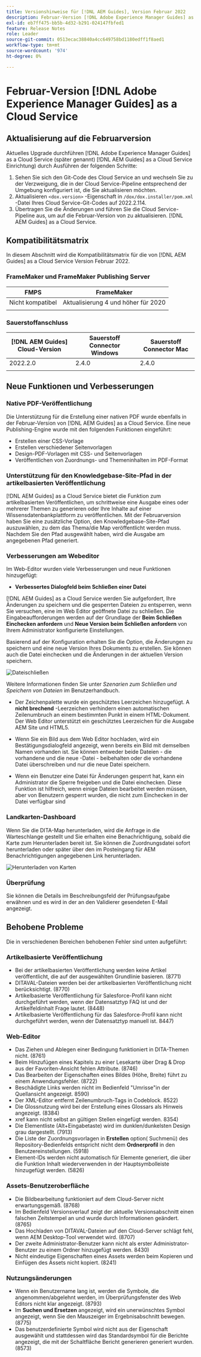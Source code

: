 ```yaml
---
title: Versionshinweise für [!DNL AEM Guides], Version Februar 2022
description: Februar-Version [!DNL Adobe Experience Manager Guides] as a Cloud Service
exl-id: eb7ff475-bb5b-4d32-b291-024147fbfed1
feature: Release Notes
role: Leader
source-git-commit: 0513ecac38840a4cc649758bd1180edff1f8aed1
workflow-type: tm+mt
source-wordcount: '974'
ht-degree: 0%

---
```


# Februar-Version [!DNL Adobe Experience Manager Guides] as a Cloud Service

## Aktualisierung auf die Februarversion

Aktuelles Upgrade durchführen [!DNL Adobe Experience Manager Guides] as a Cloud Service (später genannt) [!DNL AEM Guides] as a Cloud Service Einrichtung) durch Ausführen der folgenden Schritte:
1. Sehen Sie sich den Git-Code des Cloud Service an und wechseln Sie zu der Verzweigung, die in der Cloud Service-Pipeline entsprechend der Umgebung konfiguriert ist, die Sie aktualisieren möchten.
1. Aktualisieren `<dox.version>` -Eigenschaft in `/dox/dox.installer/pom.xml` -Datei Ihres Cloud Service-Git-Codes auf 2022.2.114.
1. Übertragen Sie die Änderungen und führen Sie die Cloud Service-Pipeline aus, um auf die Februar-Version von zu aktualisieren. [!DNL AEM Guides] as a Cloud Service.

## Kompatibilitätsmatrix

In diesem Abschnitt wird die Kompatibilitätsmatrix für die von [!DNL AEM Guides] as a Cloud Service Version Februar 2022.

### FrameMaker und FrameMaker Publishing Server

| FMPS | FrameMaker |
| --- | --- |
| Nicht kompatibel | Aktualisierung 4 und höher für 2020 |
| | |


### Sauerstoffanschluss

| [!DNL AEM Guides] Cloud-Version | Sauerstoff Connector Windows | Sauerstoff Connector Mac |
| --- | --- | --- |
| 2022.2.0 | 2.4.0 | 2.4.0 |
|  |  |  |


## Neue Funktionen und Verbesserungen

### Native PDF-Veröffentlichung

Die Unterstützung für die Erstellung einer nativen PDF wurde ebenfalls in der Februar-Version von [!DNL AEM Guides] as a Cloud Service. Eine neue Publishing-Engine wurde mit den folgenden Funktionen eingeführt:
* Erstellen einer CSS-Vorlage
* Erstellen verschiedener Seitenvorlagen
* Design-PDF-Vorlagen mit CSS- und Seitenvorlagen
* Veröffentlichen von Zuordnungs- und Themeninhalten im PDF-Format

### Unterstützung für den Knowledgebase-Site-Pfad in der artikelbasierten Veröffentlichung

[!DNL AEM Guides] as a Cloud Service bietet die Funktion zum artikelbasierten Veröffentlichen, um schrittweise eine Ausgabe eines oder mehrerer Themen zu generieren oder Ihre Inhalte auf einer Wissensdatenbankplattform zu veröffentlichen. Mit der Februarversion haben Sie eine zusätzliche Option, den Knowledgebase-Site-Pfad auszuwählen, zu dem das Thema/die Map veröffentlicht werden muss. Nachdem Sie den Pfad ausgewählt haben, wird die Ausgabe am angegebenen Pfad generiert.

### Verbesserungen am Webeditor

Im Web-Editor wurden viele Verbesserungen und neue Funktionen hinzugefügt:

* **Verbessertes Dialogfeld beim Schließen einer Datei**

[!DNL AEM Guides] as a Cloud Service werden Sie aufgefordert, Ihre Änderungen zu speichern und die gesperrten Dateien zu entsperren, wenn Sie versuchen, eine im Web Editor geöffnete Datei zu schließen. Die Eingabeaufforderungen werden auf der Grundlage der **Beim Schließen Einchecken anfordern** und **Neue Version beim Schließen anfordern** von Ihrem Administrator konfigurierte Einstellungen.

Basierend auf der Konfiguration erhalten Sie die Option, die Änderungen zu speichern und eine neue Version Ihres Dokuments zu erstellen. Sie können auch die Datei einchecken und die Änderungen in der aktuellen Version speichern.

![Dateischließen](assets/file-close-save-changes-unlock.png)

Weitere Informationen finden Sie unter *Szenarien zum Schließen und Speichern von Dateien* im Benutzerhandbuch.

* Der Zeichenpalette wurde ein geschütztes Leerzeichen hinzugefügt.  A **nicht brechend** -Leerzeichen verhindern einen automatischen Zeilenumbruch an einem bestimmten Punkt in einem HTML-Dokument. Der Web Editor unterstützt ein geschütztes Leerzeichen für die Ausgabe AEM Site und HTML5.

* Wenn Sie ein Bild aus dem Web Editor hochladen, wird ein Bestätigungsdialogfeld angezeigt, wenn bereits ein Bild mit demselben Namen vorhanden ist. Sie können entweder beide Dateien - die vorhandene und die neue -Datei - beibehalten oder die vorhandene Datei überschreiben und nur die neue Datei speichern.

* Wenn ein Benutzer eine Datei für Änderungen gesperrt hat, kann ein Administrator die Sperre freigeben und die Datei einchecken. Diese Funktion ist hilfreich, wenn einige Dateien bearbeitet werden müssen, aber von Benutzern gesperrt wurden, die nicht zum Einchecken in der Datei verfügbar sind

### Landkarten-Dashboard

Wenn Sie die DITA-Map herunterladen, wird die Anfrage in die Warteschlange gestellt und Sie erhalten eine Benachrichtigung, sobald die Karte zum Herunterladen bereit ist. Sie können die Zuordnungsdatei sofort herunterladen oder später über den im Posteingang für AEM Benachrichtigungen angegebenen Link herunterladen.

![Herunterladen von Karten](assets/download-map-prompt.png)

### Überprüfung

Sie können die Details im Beschreibungsfeld der Prüfungsaufgabe erwähnen und es wird in der an den Validierer gesendeten E-Mail angezeigt.

## Behobene Probleme

Die in verschiedenen Bereichen behobenen Fehler sind unten aufgeführt:

### Artikelbasierte Veröffentlichung

* Bei der artikelbasierten Veröffentlichung werden keine Artikel veröffentlicht, die auf der ausgewählten Grundlinie basieren. (8771)
* DITAVAL-Dateien werden bei der artikelbasierten Veröffentlichung nicht berücksichtigt. (8770)
* Artikelbasierte Veröffentlichung für Salesforce-Profil kann nicht durchgeführt werden, wenn der Datensatztyp FAQ ist und der Artikelfeldinhalt Frage lautet. (8448)
* Artikelbasierte Veröffentlichung für das Salesforce-Profil kann nicht durchgeführt werden, wenn der Datensatztyp manuell ist. 8447)

### Web-Editor

* Das Ziehen und Ablegen einer Bedingung funktioniert in DITA-Themen nicht. (8761)
* Beim Hinzufügen eines Kapitels zu einer Lesekarte über Drag &amp; Drop aus der Favoriten-Ansicht fehlen Attribute. (8746)
* Das Bearbeiten der Eigenschaften eines Bildes (Höhe, Breite) führt zu einem Anwendungsfehler. (8722)
* Beschädigte Links werden nicht im Bedienfeld &quot;Umrisse&quot;in der Quellansicht angezeigt. 8590)
* Der XML-Editor entfernt Zeilenumbruch-Tags in Codeblock. 8522)
* Die Glossnutzung wird bei der Erstellung eines Glossars als Hinweis angezeigt. (8384)
* xref kann nicht selbst an gültigen Stellen eingefügt werden. 8354)
* Die Elementliste (Alt+Eingabetaste) wird im dunklen/dunkelsten Design grau dargestellt. (7913)
* Die Liste der Zuordnungsvorlagen in **Erstellen** option( Suchmenü) des Repository-Bedienfelds entspricht nicht dem **Ordnerprofil** in den Benutzereinstellungen. (5918)
* Element-IDs werden nicht automatisch für Elemente generiert, die über die Funktion Inhalt wiederverwenden in der Hauptsymbolleiste hinzugefügt werden. (5826)

### Assets-Benutzeroberfläche

* Die Bildbearbeitung funktioniert auf dem Cloud-Server nicht erwartungsgemäß. (8768)
* Im Bedienfeld Versionsverlauf zeigt der aktuelle Versionsabschnitt einen falschen Zeitstempel an und wurde durch Informationen geändert. (8765)
* Das Hochladen von DITAVAL-Dateien auf den Cloud-Server schlägt fehl, wenn AEM Desktop-Tool verwendet wird. (8707)
* Der zweite Administrator-Benutzer kann nicht als erster Administrator-Benutzer zu einem Ordner hinzugefügt werden. 8430)
* Nicht eindeutige Eigenschaften eines Assets werden beim Kopieren und Einfügen des Assets nicht kopiert. (8241)

### Nutzungsänderungen

* Wenn ein Benutzername lang ist, werden die Symbole, die angenommen/abgelehnt werden, im Überprüfungsfenster des Web Editors nicht klar angezeigt. (8793)
* Im **Suchen und Ersetzen** angezeigt, wird ein unerwünschtes Symbol angezeigt, wenn Sie den Mauszeiger im Ergebnisabschnitt bewegen. (8775)
* Das benutzerdefinierte Symbol wird nicht aus der Eigenschaft ausgewählt und stattdessen wird das Standardsymbol für die Berichte angezeigt, die mit der Schaltfläche Bericht generieren generiert wurden. (8573)
